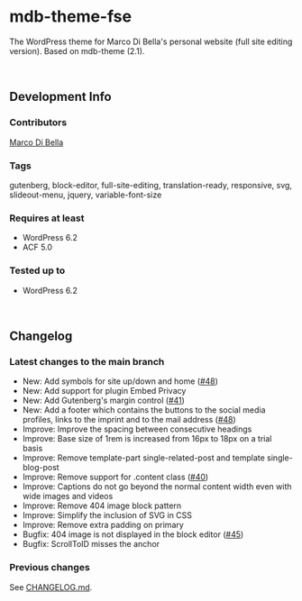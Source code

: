 # mdb-theme-fse
The WordPress theme for Marco Di Bella's personal website (full site editing version). Based on mdb-theme (2.1).

<br>

## Development Info

### Contributors
[Marco Di Bella](https://github.com/mdibella-dev)

### Tags
gutenberg, block-editor, full-site-editing, translation-ready, responsive, svg, slideout-menu, jquery, variable-font-size

### Requires at least

* WordPress 6.2
* ACF 5.0

### Tested up to

* WordPress 6.2

<br>

## Changelog

### Latest changes to the main branch

* New: Add symbols for site up/down and home ([#48](https://github.com/mdibella-dev/mdb-theme-fse/issues/48))
* New: Add support for plugin Embed Privacy
* New: Add Gutenberg's margin control ([#41](https://github.com/mdibella-dev/mdb-theme-fse/issues/41))
* New: Add a footer which contains the buttons to the social media profiles, links to the imprint and to the mail address ([#48](https://github.com/mdibella-dev/mdb-theme-fse/issues/48))
* Improve: Improve the spacing between consecutive headings
* Improve: Base size of 1rem is increased from 16px to 18px on a trial basis
* Improve: Remove template-part single-related-post and template single-blog-post
* Improve: Remove support for .content class ([#40](https://github.com/mdibella-dev/mdb-theme-fse/issues/40))
* Improve: Captions do not go beyond the normal content width even with wide images and videos
* Improve: Remove 404 image block pattern
* Improve: Simplify the inclusion of SVG in CSS
* Improve: Remove extra padding on primary
* Bugfix: 404 image is not displayed in the block editor ([#45](https://github.com/mdibella-dev/mdb-theme-fse/issues/45))
* Bugfix: ScrollToID misses the anchor


### Previous changes

See [CHANGELOG.md](https://github.com/mdibella-dev/mdb-theme-fse/blob/main/CHANGELOG.md).
